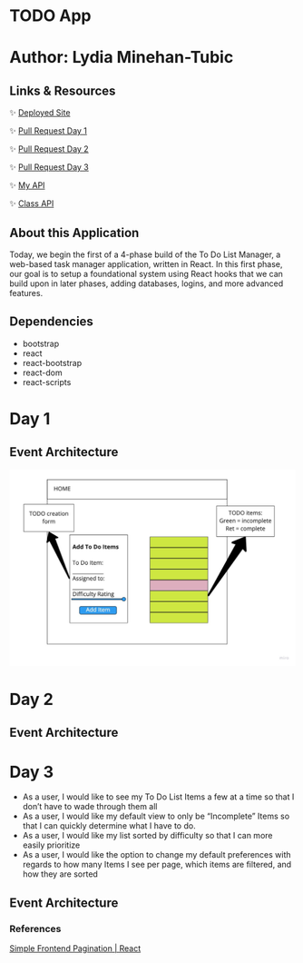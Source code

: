# TODO App
# Author: Lydia Minehan-Tubic

## Links & Resources

✨ [Deployed Site](https://todo-lmt.netlify.app/)

✨ [Pull Request Day 1](https://github.com/LydiaMT/todo/pull/4)

✨ [Pull Request Day 2](https://github.com/LydiaMT/todo/pull/6)

✨ [Pull Request Day 3](https://github.com/LydiaMT/todo/pull/11)

✨ [My API](https://lydia-api-server.herokuapp.com/todo)

✨ [Class API](https://github.com/LydiaMT/todo/pull/5)


## About this Application 

Today, we begin the first of a 4-phase build of the To Do List Manager, a web-based task manager application, written in React. In this first phase, our goal is to setup a foundational system using React hooks that we can build upon in later phases, adding databases, logins, and more advanced features.

## Dependencies

- bootstrap
- react
- react-bootstrap
- react-dom
- react-scripts

# Day 1

## Event Architecture

![UML](img/todo1.jpg)

# Day 2

## Event Architecture

# Day 3

- As a user, I would like to see my To Do List Items a few at a time so that I don’t have to wade through them all
- As a user, I would like my default view to only be “Incomplete” Items so that I can quickly determine what I have to do.
- As a user, I would like my list sorted by difficulty so that I can more easily prioritize
- As a user, I would like the option to change my default preferences with regards to how many Items I see per page, which items are filtered, and how they are sorted

## Event Architecture

### References

[Simple Frontend Pagination | React](https://www.youtube.com/watch?v=IYCa1F-OWmk)